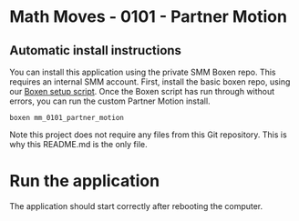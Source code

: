 # Math Moves - 0101 - Partner Motion

## Automatic install instructions

You can install this application using the private SMM Boxen repo. This requires an internal SMM account.
First, install the basic boxen repo, using our [Boxen setup script](https://github.com/scimusmn/boxen-setup). 
Once the Boxen script has run through without errors, you can run the custom Partner Motion install.

    boxen mm_0101_partner_motion
    
Note this project does not require any files from this Git repository. This is why this README.md is the only file.

# Run the application
The application should start correctly after rebooting the computer.
